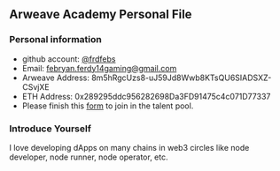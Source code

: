 ## Arweave Academy Personal File

### Personal information

- github account: [@frdfebs](https://github.com/frdfebs)
- Email: febryan.ferdy14gaming@gmail.com
- Arweave Address: 8m5hRgcUzs8-uJ59Jd8Wwb8KTsQU6SIADSXZ-CSvjXE
- ETH Address: 0x289295ddc956282698Da3FD91475c4c071D77337
- Please finish this [form](https://docs.google.com/forms/d/e/1FAIpQLSfWA5fIIcBgmRppm3jNz5vmf9Mai_QMVil-2pO4r7YKn_Zhtw/viewform?usp=sf_link) to join in the talent pool.

### Introduce Yourself
 I love developing dApps on many chains in web3 circles like node developer, node runner, node operator, etc.
